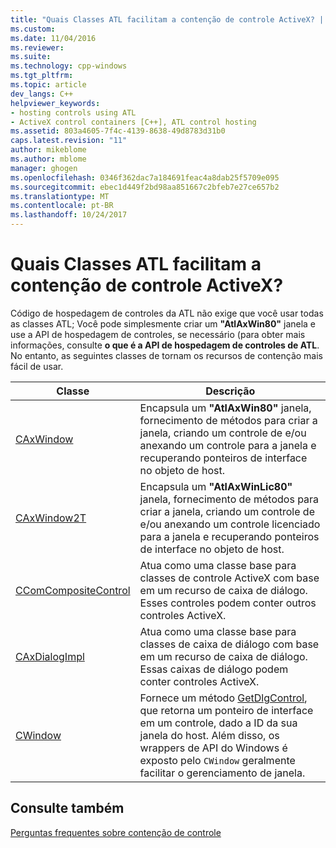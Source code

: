```yaml
---
title: "Quais Classes ATL facilitam a contenção de controle ActiveX? | Microsoft Docs"
ms.custom: 
ms.date: 11/04/2016
ms.reviewer: 
ms.suite: 
ms.technology: cpp-windows
ms.tgt_pltfrm: 
ms.topic: article
dev_langs: C++
helpviewer_keywords:
- hosting controls using ATL
- ActiveX control containers [C++], ATL control hosting
ms.assetid: 803a4605-7f4c-4139-8638-49d8783d31b0
caps.latest.revision: "11"
author: mikeblome
ms.author: mblome
manager: ghogen
ms.openlocfilehash: 0346f362dac7a184691feac4a8dab25f5709e095
ms.sourcegitcommit: ebec1d449f2bd98aa851667c2bfeb7e27ce657b2
ms.translationtype: MT
ms.contentlocale: pt-BR
ms.lasthandoff: 10/24/2017
---
```

# <a name="which-atl-classes-facilitate-activex-control-containment"></a>Quais Classes ATL facilitam a contenção de controle ActiveX?
Código de hospedagem de controles da ATL não exige que você usar todas as classes ATL; Você pode simplesmente criar um **"AtlAxWin80"** janela e use a API de hospedagem de controles, se necessário (para obter mais informações, consulte **o que é a API de hospedagem de controles de ATL**. No entanto, as seguintes classes de tornam os recursos de contenção mais fácil de usar.  
  
|Classe|Descrição|  
|-----------|-----------------|  
|[CAxWindow](../atl/reference/caxwindow-class.md)|Encapsula um **"AtlAxWin80"** janela, fornecimento de métodos para criar a janela, criando um controle de e/ou anexando um controle para a janela e recuperando ponteiros de interface no objeto de host.|  
|[CAxWindow2T](../atl/reference/caxwindow2t-class.md)|Encapsula um **"AtlAxWinLic80"** janela, fornecimento de métodos para criar a janela, criando um controle de e/ou anexando um controle licenciado para a janela e recuperando ponteiros de interface no objeto de host.|  
|[CComCompositeControl](../atl/reference/ccomcompositecontrol-class.md)|Atua como uma classe base para classes de controle ActiveX com base em um recurso de caixa de diálogo. Esses controles podem conter outros controles ActiveX.|  
|[CAxDialogImpl](../atl/reference/caxdialogimpl-class.md)|Atua como uma classe base para classes de caixa de diálogo com base em um recurso de caixa de diálogo. Essas caixas de diálogo podem conter controles ActiveX.|  
|[CWindow](../atl/reference/cwindow-class.md)|Fornece um método [GetDlgControl](../atl/reference/cwindow-class.md#getdlgcontrol), que retorna um ponteiro de interface em um controle, dado a ID da sua janela do host. Além disso, os wrappers de API do Windows é exposto pelo `CWindow` geralmente facilitar o gerenciamento de janela.|  
  
## <a name="see-also"></a>Consulte também  
 [Perguntas frequentes sobre contenção de controle](../atl/atl-control-containment-faq.md)

